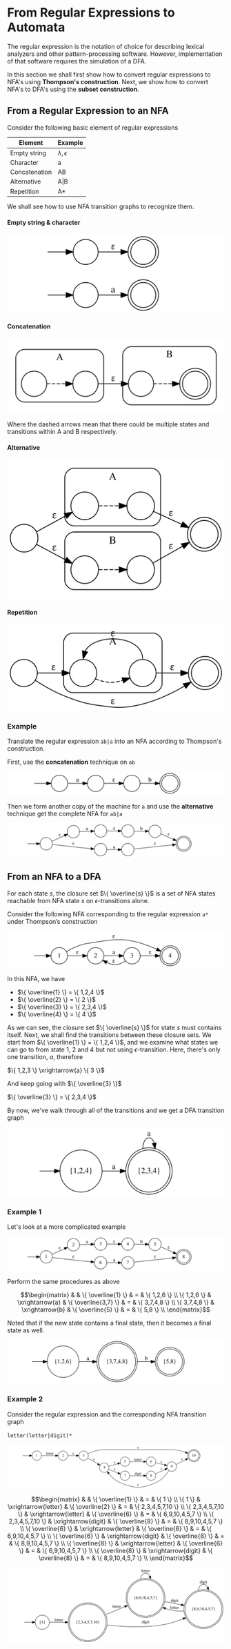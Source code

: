 # From Regular Expressions to Automata
The regular expression is the notation of choice for describing lexical analyzers and other pattern-processing software. However, implementation of that software requires the simulation of a DFA. 

In this section we shall first show how to convert regular expressions to NFA's using **Thompson's construction**. Next, we show how to convert NFA's to DFA's using the **subset construction**.

## From a Regular Expression to an NFA
Consider the following basic element of regular expressions

| Element       | Example              |
|---------------|----------------------|
| Empty string  | $\lambda , \epsilon$ |
| Character     | a                    |
| Concatenation | AB                   |
| Alternative   | A\|B                 |
| Repetition    | A*                   |

We shall see how to use NFA transition graphs to recognize them.

#### Empty string & character

![character](../assets/graphs/lexical-analysis/from-regular-expressions-to-automata/svg/character.svg)

#### Concatenation

![concatenation](../assets/graphs/lexical-analysis/from-regular-expressions-to-automata/svg/concatenation.svg)

Where the dashed arrows mean that there could be multiple states and transitions within A and B respectively.

#### Alternative

![alternative](../assets/graphs/lexical-analysis/from-regular-expressions-to-automata/svg/alternative.svg)

#### Repetition

![Repetition](../assets/graphs/lexical-analysis/from-regular-expressions-to-automata/svg/repetition.svg)

### Example
Translate the regular expression `ab|a` into an NFA according to Thompson's construction.

First, use the **concatenation** technique on `ab`

![example-1](../assets/graphs/lexical-analysis/from-regular-expressions-to-automata/svg/example-1.svg)

Then we form another copy of the machine for `a` and use the **alternative** technique get the complete NFA for `ab|a`

![example-2](../assets/graphs/lexical-analysis/from-regular-expressions-to-automata/svg/example-2.svg)




## From an NFA to a DFA
For each state $s$, the closure set $\{ \overline{s} \}$ is a set of NFA states reachable from NFA state $s$ on $\epsilon$-transitions alone.

Consider the following NFA corresponding to the regular expression `a*` under Thompson’s construction

![a-star-nfa](../assets/graphs/lexical-analysis/from-regular-expressions-to-automata/svg/a-star-nfa.svg)

In this NFA, we have

- $\{ \overline{1} \} = \{ 1,2,4 \}$
- $\{ \overline{2} \} = \{ 2 \}$
- $\{ \overline{3} \} = \{ 2,3,4 \}$
- $\{ \overline{4} \} = \{ 4 \}$

As we can see, the closure set $\{ \overline{s} \}$ for state $s$ must contains itself. Next, we shall find the transitions between these closure sets. We start from $\{ \overline{1} \} = \{ 1,2,4 \}$, and we examine what states we can go to from state 1, 2 and 4 but not using $\epsilon$-transition. Here, there's only one transition, $a$, therefore

$\{ 1,2,3 \} \xrightarrow{a} \{ 3 \}$

And keep going with $\{ \overline{3} \}$

$\{ \overline{3} \} = \{ 2,3,4 \}$

By now, we've walk through all of the transitions and we get a DFA transition graph

![a-star-dfa](../assets/graphs/lexical-analysis/from-regular-expressions-to-automata/svg/a-star-dfa.svg)

### Example 1
Let's look at a more complicated example

![example-3-nfa](../assets/graphs/lexical-analysis/from-regular-expressions-to-automata/svg/example-3-nfa.svg)

Perform the same procedures as above

$$\begin{matrix}
                &                   & \{ \overline{1} \}    & = & \{ 1,2,6 \} \\
\{ 1,2,6 \}     & \xrightarrow{a}   & \{ \overline{3,7} \}  & = & \{ 3,7,4,8 \} \\
\{ 3,7,4,8 \}   & \xrightarrow{b}   & \{ \overline{5} \}    & = & \{ 5,8 \} \\
\end{matrix}$$

Noted that if the new state contains a final state, then it becomes a final state as well.

![example-3-dfa](../assets/graphs/lexical-analysis/from-regular-expressions-to-automata/svg/example-3-dfa.svg)

### Example 2
Consider the regular expression and the corresponding NFA transition graph

`letter(letter|digit)*`

![example-4-nfa](../assets/graphs/lexical-analysis/from-regular-expressions-to-automata/svg/example-4-nfa.svg)

$$\begin{matrix}
                    &                       & \{ \overline{1} \}    & = & \{ 1 \} \\
\{ 1 \}             & \xrightarrow{letter}  & \{ \overline{2} \}    & = & \{ 2,3,4,5,7,10 \} \\
\{ 2,3,4,5,7,10 \}  & \xrightarrow{letter}  & \{ \overline{6} \}    & = & \{ 6,9,10,4,5,7 \} \\
\{ 2,3,4,5,7,10 \}  & \xrightarrow{digit}   & \{ \overline{8} \}    & = & \{ 8,9,10,4,5,7 \} \\
\{ \overline{6} \}  & \xrightarrow{letter}  & \{ \overline{6} \}    & = & \{ 6,9,10,4,5,7 \} \\
\{ \overline{6} \}  & \xrightarrow{digit}   & \{ \overline{8} \}    & = & \{ 8,9,10,4,5,7 \} \\
\{ \overline{8} \}  & \xrightarrow{letter}  & \{ \overline{6} \}    & = & \{ 6,9,10,4,5,7 \} \\
\{ \overline{8} \}  & \xrightarrow{digit}   & \{ \overline{8} \}    & = & \{ 8,9,10,4,5,7 \} \\
\end{matrix}$$

![example-4-dfa](../assets/graphs/lexical-analysis/from-regular-expressions-to-automata/svg/example-4-dfa.svg)



